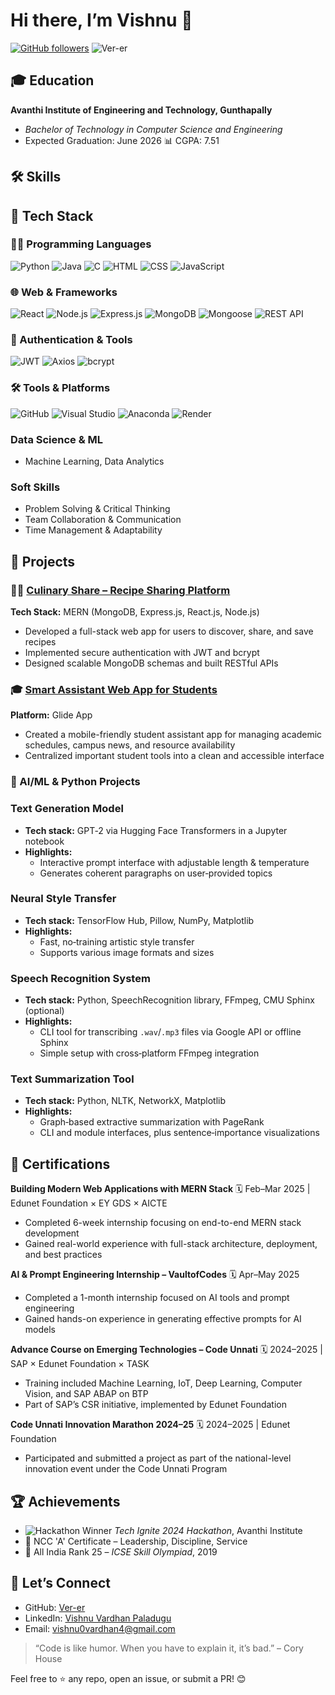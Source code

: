 # Hi there, I’m Vishnu 👋

[![GitHub followers](https://img.shields.io/github/followers/Ver-er?label=Follow\&style=social)](https://github.com/Ver-er) <img src="https://komarev.com/ghpvc/?username=Ver-er&label=Profile%20views&color=0e75b6&style=flat" alt="Ver-er" />

## 🎓 Education

**Avanthi Institute of Engineering and Technology, Gunthapally**

- *Bachelor of Technology in Computer Science and Engineering*
- Expected Graduation: June 2026
📊 CGPA: 7.51

## 🛠️ Skills

## 🚀 Tech Stack

### 👨‍💻 Programming Languages
![Python](https://img.shields.io/badge/Python-3776AB?style=for-the-badge&logo=python&logoColor=white)
![Java](https://img.shields.io/badge/Java-ED8B00?style=for-the-badge&logo=java&logoColor=white)
![C](https://img.shields.io/badge/C-00599C?style=for-the-badge&logo=c&logoColor=white)
![HTML](https://img.shields.io/badge/HTML5-E34F26?style=for-the-badge&logo=html5&logoColor=white)
![CSS](https://img.shields.io/badge/CSS3-1572B6?style=for-the-badge&logo=css3&logoColor=white)
![JavaScript](https://img.shields.io/badge/JavaScript-F7DF1E?style=for-the-badge&logo=javascript&logoColor=black)

### 🌐 Web & Frameworks
![React](https://img.shields.io/badge/React-20232A?style=for-the-badge&logo=react&logoColor=61DAFB)
![Node.js](https://img.shields.io/badge/Node.js-339933?style=for-the-badge&logo=nodedotjs&logoColor=white)
![Express.js](https://img.shields.io/badge/Express.js-000000?style=for-the-badge&logo=express&logoColor=white)
![MongoDB](https://img.shields.io/badge/MongoDB-4EA94B?style=for-the-badge&logo=mongodb&logoColor=white)
![Mongoose](https://img.shields.io/badge/Mongoose-880000?style=for-the-badge&logo=mongoose&logoColor=white)
![REST API](https://img.shields.io/badge/REST-API-green?style=for-the-badge)

### 🔐 Authentication & Tools
![JWT](https://img.shields.io/badge/JWT-000000?style=for-the-badge&logo=jsonwebtokens&logoColor=white)
![Axios](https://img.shields.io/badge/Axios-5A29E4?style=for-the-badge)
![bcrypt](https://img.shields.io/badge/bcryptjs-blue?style=for-the-badge)

### 🛠 Tools & Platforms
![GitHub](https://img.shields.io/badge/GitHub-181717?style=for-the-badge&logo=github)
![Visual Studio](https://img.shields.io/badge/Visual%20Studio-5C2D91?style=for-the-badge&logo=visualstudio&logoColor=white)
![Anaconda](https://img.shields.io/badge/Anaconda-44A833?style=for-the-badge&logo=anaconda&logoColor=white)
![Render](https://img.shields.io/badge/Render-46E3B7?style=for-the-badge&logo=render&logoColor=white)

### Data Science & ML

* Machine Learning, Data Analytics

### Soft Skills

* Problem Solving & Critical Thinking
* Team Collaboration & Communication
* Time Management & Adaptability

## 🚀 Projects

### 🧑‍🍳 [Culinary Share – Recipe Sharing Platform](https://culinaryshare-frontend.onrender.com/)

**Tech Stack:** MERN (MongoDB, Express.js, React.js, Node.js)

* Developed a full-stack web app for users to discover, share, and save recipes
* Implemented secure authentication with JWT and bcrypt
* Designed scalable MongoDB schemas and built RESTful APIs

### 🎓 [Smart Assistant Web App for Students](https://student-assistant.glide.page/)

**Platform:** Glide App

* Created a mobile-friendly student assistant app for managing academic schedules, campus news, and resource availability
* Centralized important student tools into a clean and accessible interface

### 🤖 AI/ML & Python Projects

### Text Generation Model
- **Tech stack:** GPT‑2 via Hugging Face Transformers in a Jupyter notebook  
- **Highlights:**  
  - Interactive prompt interface with adjustable length & temperature  
  - Generates coherent paragraphs on user‑provided topics  

### Neural Style Transfer
- **Tech stack:** TensorFlow Hub, Pillow, NumPy, Matplotlib  
- **Highlights:**  
  - Fast, no‑training artistic style transfer  
  - Supports various image formats and sizes  

### Speech Recognition System
- **Tech stack:** Python, SpeechRecognition library, FFmpeg, CMU Sphinx (optional)  
- **Highlights:**  
  - CLI tool for transcribing `.wav`/`.mp3` files via Google API or offline Sphinx  
  - Simple setup with cross‑platform FFmpeg integration  

### Text Summarization Tool
- **Tech stack:** Python, NLTK, NetworkX, Matplotlib  
- **Highlights:**  
  - Graph‑based extractive summarization with PageRank  
  - CLI and module interfaces, plus sentence‑importance visualizations  

## 📜 Certifications

**Building Modern Web Applications with MERN Stack**
🗓️ Feb–Mar 2025 | Edunet Foundation × EY GDS × AICTE

* Completed 6-week internship focusing on end-to-end MERN stack development
* Gained real-world experience with full-stack architecture, deployment, and best practices

**AI & Prompt Engineering Internship – VaultofCodes**
🗓️ Apr–May 2025

* Completed a 1-month internship focused on AI tools and prompt engineering
* Gained hands-on experience in generating effective prompts for AI models

**Advance Course on Emerging Technologies – Code Unnati**
🗓️ 2024–2025 | SAP × Edunet Foundation × TASK

* Training included Machine Learning, IoT, Deep Learning, Computer Vision, and SAP ABAP on BTP
* Part of SAP’s CSR initiative, implemented by Edunet Foundation

**Code Unnati Innovation Marathon 2024–25**
🗓️ 2024–2025 | Edunet Foundation

* Participated and submitted a project as part of the national-level innovation event under the Code Unnati Program

## 🏆 Achievements

* ![Hackathon Winner](https://img.shields.io/badge/Tech%20Ignite%202024-1st%20Place-blueviolet?style=for-the-badge) *Tech Ignite 2024 Hackathon*, Avanthi Institute
* 🏅 NCC 'A' Certificate – Leadership, Discipline, Service
* 🧠 All India Rank 25 – *ICSE Skill Olympiad*, 2019

## 📨 Let’s Connect

* GitHub: [Ver-er](https://github.com/Ver-er)
* LinkedIn: [Vishnu Vardhan Paladugu](www.linkedin.com/in/vishnu-vardhan-paladugu)
* Email: [vishnu0vardhan4@gmail.com](mailto:vishnu0vardhan4@gmail.com)

> “Code is like humor. When you have to explain it, it’s bad.” – Cory House

Feel free to ⭐ any repo, open an issue, or submit a PR! 😊
